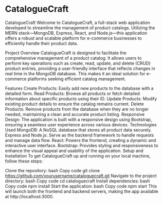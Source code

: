 # CatalogueCraft

CatalogueCraft
Welcome to CatalogueCraft, a full-stack web application developed to streamline the management of product catalogs. Utilizing the MERN stack—MongoDB, Express, React, and Node.js—this application offers a robust and scalable platform for e-commerce businesses to efficiently handle their product data.

Project Overview
CatalogueCraft is designed to facilitate the comprehensive management of a product catalog. It allows users to perform key operations such as create, read, update, and delete (CRUD) product entries, providing a user-friendly interface that reflects changes in real time in the MongoDB database. This makes it an ideal solution for e-commerce platforms seeking efficient catalog management.

Features
Create Products: Easily add new products to the database with a detailed form.
Read Products: Browse all products or fetch detailed information about specific products using their ID.
Update Products: Modify existing product details to ensure the catalog remains current.
Delete Products: Remove products from the database when they are no longer needed, maintaining a clean and accurate product listing.
Responsive Design: The application is built with a responsive design using Bootstrap, ensuring a seamless user experience across various devices.
Technologies Used
MongoDB: A NoSQL database that stores all product data securely.
Express and Node.js: Serve as the backend framework to handle requests and manage data flow.
React: Powers the frontend, creating a dynamic and interactive user interface.
Bootstrap: Provides styling and responsiveness to enhance the visual appeal and usability of the application.
Setup and Installation
To get CatalogueCraft up and running on your local machine, follow these steps:

Clone the repository:
bash
Copy code
git clone https://github.com/yourusername/cataloguecraft.git
Navigate to the project directory:
bash
Copy code
cd cataloguecraft
Install dependencies:
bash
Copy code
npm install
Start the application:
bash
Copy code
npm start
This will launch both the frontend and backend servers, making the app available at http://localhost:3000.
